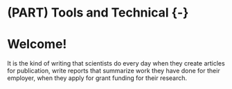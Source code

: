 # (PART) Tools and Technical {-}
# Welcome!
It is the kind of writing that scientists do every day when they create articles for publication, write reports that summarize work they have done for their employer, when they apply for grant funding for their research.

